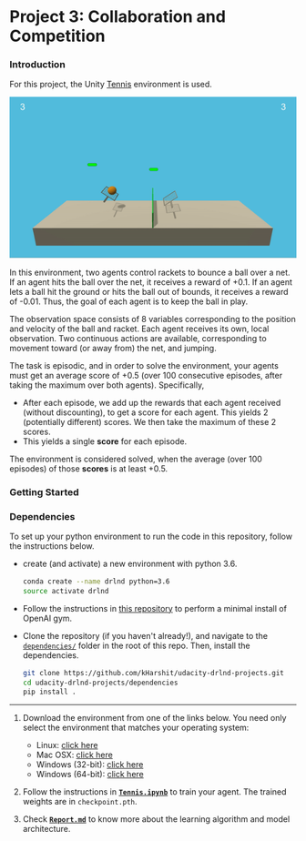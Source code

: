 # Project 3: Collaboration and Competition

### Introduction

For this project, the Unity [Tennis](https://github.com/Unity-Technologies/ml-agents/blob/master/docs/Learning-Environment-Examples.md#tennis) environment is used.

![tennis.gif](tennis.gif)

In this environment, two agents control rackets to bounce a ball over a net. If an agent hits the ball over the net, it receives a reward of +0.1.  If an agent lets a ball hit the ground or hits the ball out of bounds, it receives a reward of -0.01.  Thus, the goal of each agent is to keep the ball in play.

The observation space consists of 8 variables corresponding to the position and velocity of the ball and racket. Each agent receives its own, local observation.  Two continuous actions are available, corresponding to movement toward (or away from) the net, and jumping. 

The task is episodic, and in order to solve the environment, your agents must get an average score of +0.5 (over 100 consecutive episodes, after taking the maximum over both agents). Specifically,

- After each episode, we add up the rewards that each agent received (without discounting), to get a score for each agent. This yields 2 (potentially different) scores. We then take the maximum of these 2 scores.
- This yields a single **score** for each episode.

The environment is considered solved, when the average (over 100 episodes) of those **scores** is at least +0.5.

### Getting Started

### Dependencies

To set up your python environment to run the code in this repository, follow the instructions below.

* create (and activate) a new environment with python 3.6.

    ```bash
    conda create --name drlnd python=3.6
    source activate drlnd
    ```

* Follow the instructions in [this repository](https://github.com/openai/gym) to perform a minimal install of OpenAI gym.


* Clone the repository (if you haven't already!), and navigate to the [`dependencies/`](../dependencies/) folder in the root of this repo.  Then, install the dependencies.

    ```bash
    git clone https://github.com/kHarshit/udacity-drlnd-projects.git
    cd udacity-drlnd-projects/dependencies
    pip install .
    ```

---

1. Download the environment from one of the links below.  You need only select the environment that matches your operating system:
    - Linux: [click here](https://s3-us-west-1.amazonaws.com/udacity-drlnd/P3/Tennis/Tennis_Linux.zip)
    - Mac OSX: [click here](https://s3-us-west-1.amazonaws.com/udacity-drlnd/P3/Tennis/Tennis.app.zip)
    - Windows (32-bit): [click here](https://s3-us-west-1.amazonaws.com/udacity-drlnd/P3/Tennis/Tennis_Windows_x86.zip)
    - Windows (64-bit): [click here](https://s3-us-west-1.amazonaws.com/udacity-drlnd/P3/Tennis/Tennis_Windows_x86_64.zip)

2. Follow the instructions in [**`Tennis.ipynb`**](https://nbviewer.jupyter.org/github/kHarshit/udacity-drlnd-projects/blob/master/p2_continuous_control/Tennis.ipynb) to train your agent. The trained weights are in `checkpoint.pth`.

3. Check [**`Report.md`**](Report.md) to know more about the learning algorithm and model
   architecture.

